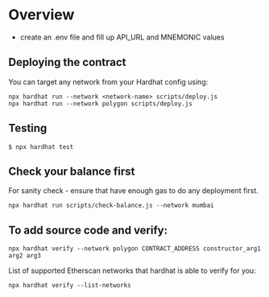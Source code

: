 # Overview
- create an .env file and fill up API_URL and MNEMONIC values

## Deploying the contract

You can target any network from your Hardhat config using:

```
npx hardhat run --network <network-name> scripts/deploy.js
npx hardhat run --network polygon scripts/deploy.js
```

## Testing
```
$ npx hardhat test
```

## Check your balance first 
For sanity check - ensure that have enough gas to do any deployment first.

```
npx hardhat run scripts/check-balance.js --network mumbai 
```

## To add source code and verify:

```
npx hardhat verify --network polygon CONTRACT_ADDRESS constructor_arg1 arg2 arg3
```

List of supported Etherscan networks that hardhat is able to verify for you:
```
npx hardhat verify --list-networks
```